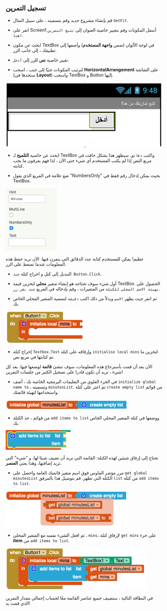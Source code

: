 ## تسجيل التمرين

+ قم بإنشاء مشروع جديد وقم بتسميته ، على سبيل المثال `GetFit`.

+ انقر على Screen1 أسفل المكونات وقم بتغيير خاصية العنوان إلى `تتبع التمرين هنا!`.

+ ابحث عن مكون TextBox في لوحة الألوان (ضمن **واجهة المستخدم**) وأضفها إلى تطبيقك ، إلى جانب الزر.

+ تغيير خاصية **نص** للزر إلى `أدخل`.

+ لترتيب المكونات جنبًا إلى جنب ، اسحب **HorizontalArrangement** على الشاشة (ستجدها في **Layout**) واسحب TextBox و Button إليها.

![](images/s3Horizontal.png)

+ ابحث عن خاصية **التلميح** لـ TextBox واكتب `دقائق`. سيظهر هذا بشكل خافت في مربع النص إذا لم يكتب المستخدم أي شيء حتى الآن ، لذا فهم يعرفون ما يجب كتابته.

+ ضع علامة في المربع الذي يقول "NumbersOnly" بحيث يمكن إدخال رقم فقط في TextBox.

![](images/s3HintNumsOnly.png)

عظيم! يمكن للمستخدم كتابة عدد الدقائق التي يتمرن فيها. الآن تريد حفظ هذه المعلومات عندما تضغط على الزر.

+ التبديل إلى كتل و اخراج كتلة `عند Button.Click`.

+ أول شيء سوف تحتاجه هو إنشاء متغير **محلي** لتخزين قيمة TextBox. الحصول على `تهيئة الاسم المحلي للكتلة` من المتغيرات ، وقم بإدخاله في المربع `عند نقر زر`.

+ ثم انقر حيث يظهر `الاسم` وبدلاً من ذلك اكتب `دقيقة` لتسمية المتغير المحلي الخاص بك.

![](images/s3LocalVar.png)

+ إخراج كتلة `Textbox.Text` وإرفاقه على كتلة `initialise local mins` لتخزين ما تم كتابتها في مربع نص.

الآن بعد أن قمت بأسترجاع هذه المعلومات، سوف تنشئ **قائمة** لوضعها فيها. بعد كل شيء ، تريد أن تكون قادرا على تسجيل الكثير من جلسات التمرين!

+ في الجزء العلوي من التعليمات البرمجية الخاصة بك ، أضف `initialize global name to` ، وتسميته `minutesList`. ثم اعثر على كتلة `create empty list` من قوائم واستخدامها لتهيئة قائمتك.

![](images/s3CreateEmptyList.png)

+ من قوائم ، خذ الكتلة `add items to list` ووضعها في كتلة المتغير المحلي الخاص بك.

![](images/s3AddItemsBlock.png)

تحتاج إلى إرفاق شيئين لهذه الكتلة: القائمة التي تريد أن تضيف شيئا لها، و "شيء" التي تريد إضافتها، وهذا يعني **العنصر**.

+ مرر مؤشر الماوس فوق اسم متغير قائمتك العامة واحصل على `get global minutesList` الكتلة التي تظهر. قم بتوصيل هذا بالمرفق `list` من كتلة `add items to list`.

![](images/s3GetGlobalList.png)

+ ثم افعل الشيء نفسه مع المتغير المحلي ، `mins`، لإرفاق كتلة `get mins` على جزء **item** من `add items to list`.

![](images/s3AddItemToList.png)

في البطاقة التالية ، ستضيف جميع عناصر القائمة معًا لحساب إجمالي مقدار التمرين الذي قمت به!
